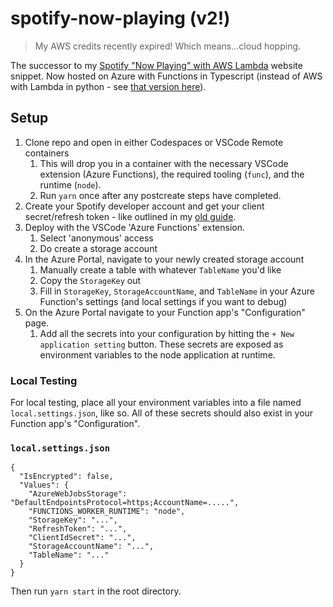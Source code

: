 
# spotify-now-playing (v2!)

> My AWS credits recently expired! Which means...cloud hopping.

 The successor to my [Spotify "Now Playing" with AWS Lambda](https://joshspicer.com/spotify-now-playing) website snippet.  Now hosted on Azure with Functions in Typescript (instead of AWS with Lambda in python - see [that version here](https://github.com/joshspicer/Spotify-Lambda-Functions)).  


## Setup

1. Clone repo and open in either Codespaces or VSCode Remote containers
    1. This will drop you in a container with the necessary VSCode extension (Azure Functions), the required tooling (`func`), and the runtime (`node`).
    1. Run `yarn` once after any postcreate steps have completed.
1. Create your Spotify developer account and get your client secret/refresh token - like outlined in my [old guide](https://joshspicer.com/spotify-now-playing).
1. Deploy with the VSCode 'Azure Functions' extension.
    1. Select 'anonymous' access
    1. Do create a storage account
1. In the Azure Portal, navigate to your newly created storage account
    1. Manually create a table with whatever `TableName` you'd like
    1. Copy the `StorageKey` out
    1. Fill in `StorageKey`, `StorageAccountName`, and `TableName` in your Azure Function's settings (and local settings if you want to debug)
1. On the Azure Portal navigate to your Function app's "Configuration" page.
    1. Add all the secrets into your configuration by hitting the `+ New application setting` button.  These secrets are exposed as environment variables to the node application at runtime.


### Local Testing

For local testing, place all your environment variables into a file named `local.settings.json`, like so.  All of these secrets should also exist in your Function app's "Configuration".

### `local.settings.json`

```
{
  "IsEncrypted": false,
  "Values": {
    "AzureWebJobsStorage": "DefaultEndpointsProtocol=https;AccountName=.....",
    "FUNCTIONS_WORKER_RUNTIME": "node",
    "StorageKey": "...",
    "RefreshToken": "...",
    "ClientIdSecret": "...",
    "StorageAccountName": "...",
    "TableName": "..."
  }
}
```

Then run `yarn start` in the root directory.
